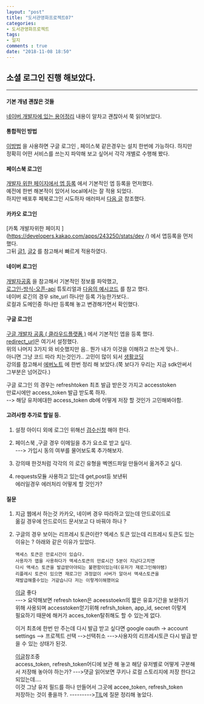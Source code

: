 ```yaml
---
layout: "post"
title: "도서관영화프로젝트07"    
categories:  
- 도서관영화프로젝트      
tags:  
- 일지       
comments : true    
date: "2018-11-08 18:50"  
---   
```

## 소셜 로그인 진행 해보았다.    

--- 

#### 기본 개념 괜찮은 것들  
[네이버  개발자에 있는 용어정리](https://developers.naver.com/docs/common/openapiguide/apiterms.md#api)  내용이 알차고 괜찮아서 쭉 읽어보았다.       
#### 통합적인 방법      
[이방법](https://beomi.github.io/2017/02/08/Setup-SocialAuth-for-Django/) 을 사용하면 구글 로그인 , 페이스북 같은경우는 설치 한번에 가능하다. 하지만 정확히 어떤 서비스를 쓰는지 파악해 보고 싶어서 각각 개별로 수행해 봤다.    

#### 페이스북 로그인   
[개발자 위한 페이지에서 엡 등록](https://developers.facebook.com/apps/546108805829214/fb-login/settings/ )  에서 기본적인 엡 등록을 먼저했다.   
예전에 한번 해본적이 있어서 local에서는 잘 적용 되었다.  
하지만 배포후 페북로그인 시도하자 애러떠서 [다음 글](http://soomti.tistory.com/29) 참조했다.  

#### 카카오 로그인     
[카톡 개발자위한 페이지 ](https://developers.kakao.com/apps/243250/stats/dev /) 
에서 앱등록을 먼저 했다.   
그뒤 [글1](https://medium.com/@dydrlaks/flask-카카오-사용자관리-rest-api-사용하기-e07ff5aff018), [글2](https://developers.kakao.com/docs/restapi/user-management#로그인) 를 참고해서 빠르게 적용하였다.     


#### 네이버 로그인
[개발자공홈](https://developers.naver.com/apps/#/myapps/AF3Jwuq5oZlgyN62nqnI/config) 을 참고해서 기본적인 정보를 파악했고,  
[로그인-방식-오픈-api](https://developers.naver.com/docs/common/openapiguide/apilist.md#로그인-방식-오픈-api  ) 튜토리얼과  [다음의 예시코드](https://developers.naver.com/docs/common/openapiguide/apicall.md#로그인-방식-오픈-api-호출-예) 를 참고 했다.  
네이버 로긴의 경우 site_url 하나만 등록 가능한가보다..  
로컬과 도메인중 하나만 등록해 놓고 변경해가면서 확인했다.     

#### 구글 로그인     
[구글 개발자 공홈 ( 클라우드플랫폼 )](https://console.cloud.google.com/home/dashboard?project=movie-222006&hl=ko) 에서 기본적인 엡을 등록 했다.   
[redirect_url](https://console.developers.google.com/apis/credentials/oauthclient/62315104129-7bt353qk6di5trvg24jjermgt4lnfdlh.apps.googleusercontent.com?project=movie-222006)은 여기서 설정했다.     
위의 나머지 3가지 와 비슷했지만 음.. 뭔가 내가 이것을 이해하고 쓰는게 맞나..    
아니면 그냥 코드 따라 치는것인가.. 고민이 많이 되서 [생활코딩](https://opentutorials.org/course/2473/16571)   
강의를 참고해서 [에버노트](https://www.evernote.com/shard/s372/nl/1/5e81f65d-2001-42d1-b501-3fef5619c068?title=OAuth%20%EA%B5%AC%EA%B8%80%20API%EB%8C%80%ED%95%9C%20%EC%83%9D%ED%99%9C%EC%BD%94%EB%94%A9%20%EA%B0%95%EC%9D%98) 에 한번 정리 해 보았다.(쭉 보다가 우리는 지금 sdk안써서 그부분은 넘어갔다.)         

구글 로그인 의 경우는 refreshtoken 최초 발급 받은것 가지고 accesstoken  
만료시에만 access_token 발급 받도록 하자.   
--> 해당 유저에대한 access_token db에 어떻게 저장 할 것인가 고민해봐야함.      


#### 고려사항 추가로 할일 등.       
1. 설정 아이디 외에 로그인 위해선 [검수신청](https://developers.naver.com/docs/login/devguide/#3-1-4-사전-검수-요청)  해야 한다. 

2. 페이스북 ,구글 경우 이메일을 추가 요소로 받고 싶다.   
    ---> 가입시 동의 여부를 물어보도록 추가해보자. 

3. 강의때 한것처럼 각각의 의 로긴 유형을 벡엔드파일 만들어서 옮겨주고 싶다. 

4. requests모듈 사용하고 있는데 get,post등 보낸뒤   
   에러일경우 에러처리 어떻게 할 것인가? 

#### 질문     

1. 지금 웹에서 하는것 카카오, 네이버 경우 따라하고 있는데  안드로이드로    
   옮길 경우에 안드로이드 문서보고 다 바꿔야 하나 ? 

2. 구글의 경우 보이는 리프레시 토큰이란? 엑세스 토큰 있는데 리프레시 토큰도 있는 이유는 ? 
    아래와 같은 이유가 있었다.   
    ```
    액세스 토큰은 만료시간이 있습다.
    사용자가 앱을 사용하다가 액세스토큰의 만료시간 5분이 지났다고치면
    다시 액새스 토큰을 발급받아야되는 불편함이있는데(유저가 재로그인해야됌)
    리플레시 토큰이 있으면 재로그인 과정없이 서버가 알아서 액새스토큰을   
    재발급해줄수있는 거같습니다 저는 이렇게이해했어요
    ```
    [이글](https://dreamaz.tistory.com/22 )  좋다   
    ---> 요약해보면 refresh token은 aceesstoekn의 짧은 유효기간을 보완하기   
    위해 사용되며 accesstoken얻기위해 refrsh_token, app_id, secret 이렇게   
    필요하기 때문에 해커가 acces_token탈취해도 할 수 있는게 없다. 

    이거 최초에 한번 만 주는데 다시 발급 받고 싶다면 
    google oauth -> account settings --> 프로젝트 선택 -->선택취소 
    --->사용자의 리프레시토큰 다시 발급 받을 수 있는 상태가 된것.

    [이글](https://swalloow.github.io/implement-jwt)참조중    
    access_token, refresh_token어디에 보관 해 놓고 
    해당 유저별로 어떻게 구분해서 저장해 놓아야 하는가? 
    --->댓글 읽어보면 쿠키나 로컬 스토리지에 저장 한다고 되있는데....   
    이것 그냥 유저 필드를 하나 만들어서 그곳에 accee_token, refresh_token   
    저장하는 것이 좋을까 ?. --------->[TIL](https://github.com/maro99/TIL/blob/master/before_1904/2018/2018-11-09.md)에 질문 정리해 놓았다.    


